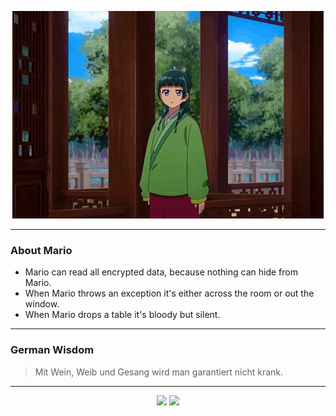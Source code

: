 <p align="center">
  <img src="assets/maomao.gif" />
</p>

---

### About Mario
- Mario can read all encrypted data, because nothing can hide from Mario.
- When Mario throws an exception it's either across the room or out the window.
- When Mario drops a table it's bloody but silent.

---

### German Wisdom
> Mit Wein, Weib und Gesang wird man garantiert nicht krank.

---

<p align="center">
  <a>
    <img height="180em" src="https://github-readme-stats-eight-theta.vercel.app/api?username=Torfkopp&show_icons=true&theme=dark&include_all_commits=true&count_private=true"/>
  </a>
  <a href="https://github.com/Torfkopp?tab=repositories">
    <img height="180em" src="https://github-readme-stats-eight-theta.vercel.app/api/top-langs/?username=torfkopp&layout=compact&theme=dark&langs_count=8&hide=java"/>
  </a>
</p>

